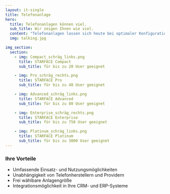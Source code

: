 ```yaml
---
layout: it-single
title: Telefonanlage
hero:
  title: Telefonanlagen können viel.
  sub_title: Wir zeigen Ihnen wie viel.
  content: "Telefonanlagen lassen sich heute bei optimaler Konfiguration mit allen technischen Strukturen nutzen. Die <b> Starface-Telefonanlage</b> eignet sich für alle Unternehmen mit <b>umfangreichen IT-Kommunikationsstrukturen</b>. Wir konfigurieren diese Anlage in Ihrem Unternehmen, mit Windows, Linux oder Mac OS. <br><br> Mit einer Starface-Telefonanlage erhalten Sie zahlreiche individuell anpassbare Funktionen. Somit sind Sie <b>unabhängig von Telefonherstellern und Providern,</b> können die <b>Anlagengröße selbst wählen</b> und <b>einheitliche Rufnummern</b>  im Home Office, Büro und unterwegs einrichten. <br><br> Wir sind Ihr fachkompetenter Ansprechpartner, wenn Sie ein <b>Client-Server-Netzwerk</b> aufbauen wollen, das sich für Android, iPhone, MacOS und Windows eignet. Zusätzlich erhalten Sie auf Wunsch <b>umfassende CRM- und ERP-Integrationen.</b>"
  img: talking.jpg

img_section:
  section:
    - img: Compact_schräg_links.png
      title: STARFACE Compact
      sub_title: für bis zu 20 User geeignet

    - img: Pro_schräg_rechts.png
      title: STARFACE Pro
      sub_title: für bis zu 40 User geeignet

    - img: Advanced_schräg_links.png
      title: STARFACE Advanced
      sub_title: für bis zu 80 User geeignet

    - img: Enterprise_schräg_rechts.png
      title: STARFACE Enterprise
      sub_title: für bis zu 750 User geeignet

    - img: Platinum_schräg_links.png
      title: STARFACE Platinum
      sub_title: für bis zu 3000 User geeignet
---
```


### Ihre Vorteile

- Umfassende Einsatz- und Nutzungsmöglichkeiten
- Unabhängigkeit von Telefonherstellern und Providern
- Frei wählbare Anlagengröße
- Integrationsmöglichkeit in Ihre CRM- und ERP-Systeme
